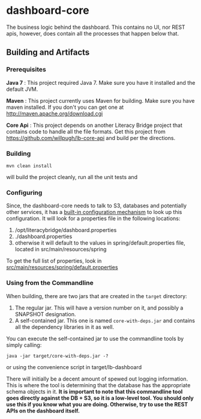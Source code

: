 dashboard-core
==============
The business logic behind the dashboard.  This contains no UI, nor REST apis, however, does contain all the processes that happen below that.



## Building and Artifacts ##

### Prerequisites ###

**Java 7**
:  This project required Java 7.  Make sure you have it installed and the default JVM.

**Maven**
: This project currently uses Maven for building.  Make sure you have maven installed.  If you don't you can get one at http://maven.apache.org/download.cgi

**Core Api**
: This project depends on another Literacy Bridge project that contains code to handle all the file formats.  Get this project from https://github.com/willpugh/lb-core-api and build per the directions.


### Building ###

    mvn clean install

will build the project cleanly, run all the unit tests and  

### Configuring ###

Since, the dashboard-core needs to talk to S3, databases and potentially other services, it has a [built-in configuration mechanism](https://github.com/LiteracyBridge/dashboard-core/blob/master/src/main/java/org/literacybridge/dashboard/config/PropertiesConfig.java) to look up this configuration.  It will look for a properties file in the following locations:

1.  /opt/literacybridge/dashboard.properties
2.  ./dashboard.properties
3.  otherwise it will default to the values in spring/default.properties file, located in src/main/resources/spring

To get the full list of properties, look in [src/main/resources/spring/default.properties](https://github.com/LiteracyBridge/dashboard-core/blob/master/src/main/resources/spring/default.properties)

### Using from the Commandline ###

When building, there are two jars that are created in the `target` directory:

1.  The regular jar.  This will have a version number on it, and possibly a SNAPSHOT designation.
2.  A self-contained jar.  This one is named `core-with-deps.jar` and contains all the dependency libraries in it as well.

You can execute the self-contained jar to use the commandline tools by simply calling:

    java -jar target/core-with-deps.jar -?

or using the convenience script in 
    target/lb-dashboard


There will initially be a decent amount of spewed out logging information.  This is where the tool is determining that the database has the appropriate schema objects in it. **It is important to note that this commandline tool goes directly against the DB + S3, so it is a low-level tool.  You should only use this if you know what  you are doing.  Otherwise, try to use the REST APIs on the dashboard itself.**

